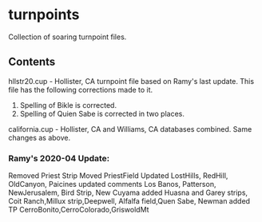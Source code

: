 # turnpoints
Collection of soaring turnpoint files.

## Contents

hllstr20.cup - Hollister, CA turnpoint file based on Ramy's last update. This file has the following corrections made to it.
  1. Spelling of Bikle is corrected.
  2. Spelling of Quien Sabe is corrected in two places.
  
california.cup - Hollister, CA and Williams, CA databases combined. Same changes as above. 

### Ramy's 2020-04 Update:
  Removed Priest Strip
  Moved PriestField
  Updated LostHills, RedHill, OldCanyon, Paicines
  updated comments Los Banos, Patterson, NewJerusalem, Bird Strip, New Cuyama
  added Huasna and Garey strips, Coit Ranch,Millux strip,Deepwell, Alfalfa field,Quen Sabe, Newman
  added TP CerroBonito,CerroColorado,GriswoldMt
